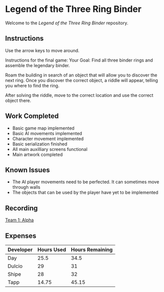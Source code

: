 # Legend of the Three Ring Binder
Welcome to the _Legend of the Three Ring Binder_ repository.

## Instructions
Use the arrow keys to move around. 

Instructions for the final game:
Your Goal: Find all three binder rings and assemble the legendary binder.

Roam the building in search of an object that will allow you to discover the next ring.
Once you discover the correct object, a riddle will appear, telling you where to find the ring.

After solving the riddle, move to the correct location and use the correct object there.

## Work Completed
 * Basic game map implemented
 * Basic AI movements implemented
 * Character movement implemented
 * Basic serialization finished
 * All main auxilliary screens functional
 * Main artwork completed

## Known Issues
 * The AI player movements need to be perfected. It can sometimes move through walls
 * The objects that can be used by the player have yet to be implemented


## Recording

[Team 1: Alpha](https://youtu.be/6rzuHXgbI7w)

## Expenses

| Developer | Hours Used | Hours Remaining |
|---|---|---|
| Day | 25.5 | 34.5|
| Dulcio | 29 | 31 |
| Shipe | 28 | 32|
| Tapp | 14.75 | 45.15 |
